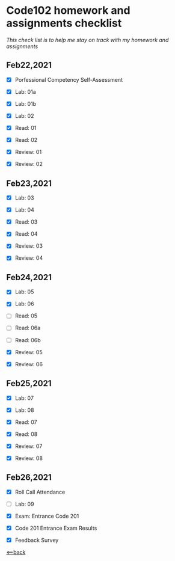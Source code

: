 # **Code102 homework and assignments checklist**
*This check list is to help me stay on track with my homework and assignments*


## **Feb22,2021**


- [X] Porfessional Competency Self-Assessment
- [X] Lab: 01a
- [X] Lab: 01b
- [X] Lab: 02
- [X] Read: 01
- [X] Read: 02
- [X] Review: 01
- [X] Review: 02


## **Feb23,2021**

- [X] Lab: 03
- [X] Lab: 04
- [X] Read: 03
- [X] Read: 04
- [X] Review: 03
- [X] Review: 04


## **Feb24,2021**

- [X] Lab: 05
- [X] Lab: 06
- [ ] Read: 05
- [ ] Read: 06a
- [ ] Read: 06b
- [X] Review: 05
- [X] Review: 06


## **Feb25,2021**

- [X] Lab: 07
- [X] Lab: 08
- [X] Read: 07
- [X] Read: 08
- [X] Review: 07
- [X] Review: 08


## **Feb26,2021**

- [X] Roll Call Attendance
- [ ] Lab: 09
- [X] Exam: Entrance Code 201
- [X] Code 201 Entrance Exam Results
- [X] Feedback Survey




[<==back](README.md)
